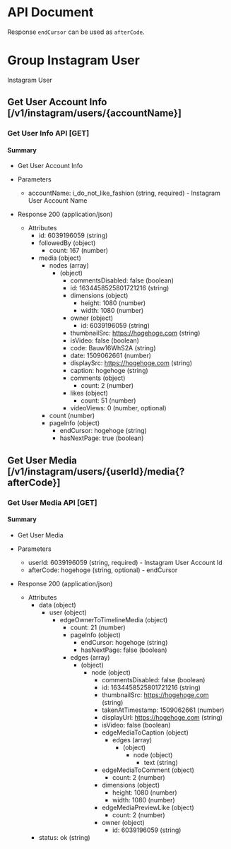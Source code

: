 # API Document

Response `endCursor` can be used as `afterCode`.

# Group Instagram User

 Instagram User

## Get User Account Info [/v1/instagram/users/{accountName}]

### Get User Info API [GET]

#### Summary

* Get User Account Info

+ Parameters

    + accountName: i_do_not_like_fashion (string, required) - Instagram User Account Name

+ Response 200 (application/json)

    + Attributes
        + id: 6039196059 (string)
        + followedBy (object)
            + count: 167 (number)
        + media (object)
            + nodes (array)
                + (object)
                    + commentsDisabled: false (boolean)
                    + id: 1634458525801721216 (string)
                    + dimensions (object)
                        + height: 1080 (number)
                        + width: 1080 (number)
                    + owner (object)
                        + id: 6039196059 (string)
                    + thumbnailSrc: https://hogehoge.com (string)
                    + isVideo: false (boolean)
                    + code: Bauw16WhS2A (string)
                    + date: 1509062661 (number)
                    + displaySrc: https://hogehoge.com (string)
                    + caption: hogehoge (string)
                    + comments (object)
                        + count: 2 (number)
                    + likes (object)
                        + count: 51 (number)
                    + videoViews: 0 (number, optional)
            + count (number)
            + pageInfo (object)
                + endCursor: hogehoge (string)
                + hasNextPage: true (boolean)

## Get User Media [/v1/instagram/users/{userId}/media{?afterCode}]

### Get User Media API [GET]

#### Summary

* Get User Media

+ Parameters

    + userId: 6039196059 (string, required) - Instagram User Account Id
    + afterCode: hogehoge (string, optional) - endCursor

+ Response 200 (application/json)

    + Attributes
        + data (object)
            + user (object)
                + edgeOwnerToTimelineMedia (object)
                    + count: 21 (number)
                    + pageInfo (object)
                        + endCursor: hogehoge (string)
                        + hasNextPage: false (boolean)
                    + edges (array)
                        + (object)
                            + node (object)
                                + commentsDisabled: false (boolean)
                                + id: 1634458525801721216 (string)
                                + thumbnailSrc: https://hogehoge.com (string)
                                + takenAtTimestamp: 1509062661 (number)
                                + displayUrl: https://hogehoge.com (string)
                                + isVideo: false (boolean)
                                + edgeMediaToCaption (object)
                                    + edges (array)
                                        + (object)
                                            + node (object)
                                                + text (string)
                                + edgeMediaToComment (object)
                                    + count: 2 (number)
                                + dimensions (object)
                                    + height: 1080 (number)
                                    + width: 1080 (number)
                                + edgeMediaPreviewLike (object)
                                    + count: 2 (number)
                                + owner (object)
                                    + id: 6039196059 (string)
        + status: ok (string)
